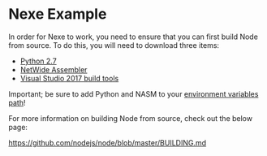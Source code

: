 # Nexe Example

In order for Nexe to work, you need to ensure that you can first build Node from source. To do this, you will need to download three items:

* [Python 2.7](https://python.org/downloads/)
* [NetWide Assembler](https://nasm.us/)
* [Visual Studio 2017 build tools](https://google.com/search?q=visual+studio+2017+build+tools+download)

Important; be sure to add Python and NASM to your [environment variables path](https://google.com/search?q=add+to+environment+variables+path)!

For more information on building Node from source, check out the below page:

https://github.com/nodejs/node/blob/master/BUILDING.md
